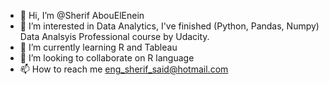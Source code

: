 - 👋 Hi, I’m @Sherif AbouElEnein
- 👀 I’m interested in Data Analytics, I've finished (Python, Pandas, Numpy) Data Analsyis Professional course by Udacity.
- 🌱 I’m currently learning R and Tableau
- 💞️ I’m looking to collaborate on R language
- 📫 How to reach me eng_sherif_said@hotmail.com

<!---
sherif-enein/sherif-enein is a ✨ special ✨ repository because its `README.md` (this file) appears on your GitHub profile.
You can click the Preview link to take a look at your changes.
--->
